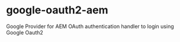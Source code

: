 # google-oauth2-aem
Google Provider for AEM OAuth authentication handler to login using Google Oauth2
